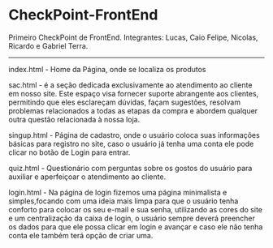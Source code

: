 # CheckPoint-FrontEnd

Primeiro CheckPoint de FrontEnd. Integrantes: Lucas, Caio Felipe, Nicolas, Ricardo e Gabriel Terra.

<hr>
index.html - Home da Página, onde se localiza os produtos

sac.html - é a seção dedicada exclusivamente ao atendimento ao cliente em nosso site. Este espaço visa fornecer 
suporte abrangente aos clientes, permitindo que eles esclareçam dúvidas, façam sugestões, resolvam problemas
relacionados a todas as etapas da compra e abordem qualquer outra questão relacionada à nossa loja.

singup.html - Página de cadastro, onde o usuário coloca suas informações básicas para registro no site, 
caso o usuário já tenha uma conta ele pode clicar no botão de Login para entrar.

quiz.html - Questionário com perguntas sobre os gostos do usuário para auxiliar e aperfeiçoar o atendimento ao cliente.

login.html - Na página de login fizemos uma página minimalista e simples,focando com uma ideia mais 
limpa para que o usuário tenha conforto para colocar os seu e-mail e sua senha,
utilizando as cores do site e um centralização da caixa de login, o usuário sempre deverá preencher
os dados para que ele possa clicar em login e avançar e caso ele não tenha conta ele também terá opção de criar uma.
